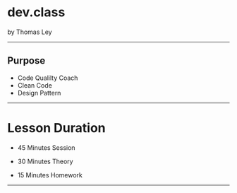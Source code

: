 # dev.class

by Thomas Ley

---

## Purpose

* Code Qualilty Coach
* Clean Code
* Design Pattern

---

# Lesson Duration

* 45 Minutes Session

* 30 Minutes Theory
* 15 Minutes Homework

---

